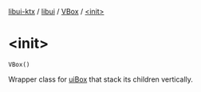 [libui-ktx](../../index.md) / [libui](../index.md) / [VBox](index.md) / [&lt;init&gt;](./-init-.md)

# &lt;init&gt;

`VBox()`

Wrapper class for [uiBox](../ui-box.md) that stack its children vertically.

